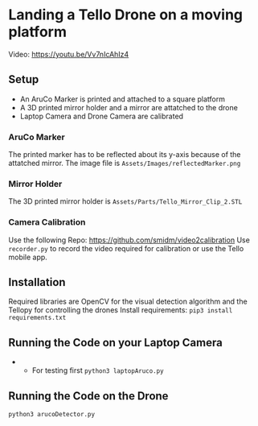 # Landing a Tello Drone on a moving platform
Video: https://youtu.be/Vv7nIcAhIz4

## Setup
* An AruCo Marker is printed and attached to a square platform
* A 3D printed mirror holder and a mirror are attatched to the drone
* Laptop Camera and Drone Camera are calibrated

### AruCo Marker
The printed marker has to be reflected about its y-axis because of the attatched mirror.
The image file is `Assets/Images/reflectedMarker.png`

### Mirror Holder
The 3D printed mirror holder is `Assets/Parts/Tello_Mirror_Clip_2.STL`

### Camera Calibration
Use the following Repo: https://github.com/smidm/video2calibration 
Use `recorder.py` to record the video required for calibration or use the Tello mobile app. 

## Installation
Required libraries are OpenCV for the visual detection algorithm and the Tellopy for controlling the drones
Install requirements:
`pip3 install requirements.txt`

## Running the Code on your Laptop Camera
* * For testing first
`python3 laptopAruco.py`

## Running the Code on the Drone

`python3 arucoDetector.py`

